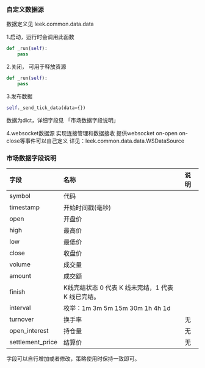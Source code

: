 ### 自定义数据源
数据定义见 leek.common.data.data

1.启动，运行时会调用此函数
```python
def _run(self):
    pass
```
2.关闭， 可用于释放资源
```python
def _run(self):
    pass
```
3.发布数据
```python
self._send_tick_data(data={})
```
数据为dict，详细字段见 「市场数据字段说明」

4.websocket数据源
实现连接管理和数据接收
提供websocket on-open on-close等事件可以自己定义
详见：leek.common.data.data.WSDataSource

### 市场数据字段说明

| 字段               | 名称                              | 说明  |
|:-----------------|:--------------------------------|:----|
| symbol           | 代码                              |
| timestamp        | 开始时间戳(毫秒)                       |
| open             | 开盘价                             |
| high             | 最高价                             |
| low              | 最低价                             |
| close            | 收盘价                             |
| volume           | 成交量                             |
| amount           | 成交额                             |
| finish           | K线完结状态 0 代表 K 线未完结，1 代表 K 线已完结。 |
| interval         | 枚举：1m 3m 5m 15m 30m 1h 4h 1d    |
| turnover         | 换手率                             | 无   |
| open_interest    | 持仓量                             | 无   |
| settlement_price | 结算价                             | 无   |


字段可以自行增加或者修改，策略使用时保持一致即可。